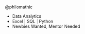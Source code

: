 @philomathic
- Data Analytics
- Excel | SQL | Python
- Newbies Wanted, Mentor Needed


<!---
philomathic/philomathic is a ✨ special ✨ repository because its `README.md` (this file) appears on your GitHub profile.
You can click the Preview link to take a look at your changes.
--->
